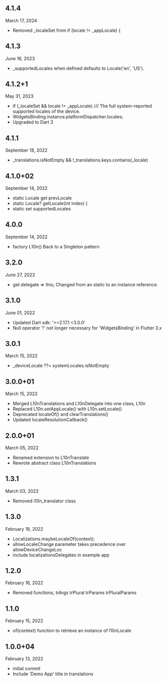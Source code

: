 
## 4.1.4
March 17, 2024
- Removed _localeSet from if (locale != _appLocale) {

## 4.1.3
June 16, 2023
- _supportedLocales when defined defaults to Locale('en', 'US').

## 4.1.2+1
May 31, 2023
- if (_localeSet && locale != _appLocale)
  /// The full system-reported supported locales of the device.
- WidgetsBinding.instance.platformDispatcher.locales; 
- Upgraded to Dart 3

## 4.1.1
September 18, 2022
- _translations.isNotEmpty && !_translations.keys.contains(_locale)

## 4.1.0+02
September 14, 2022
- static Locale get prevLocale
- static Locale? getLocale(int index) {
- static set supportedLocales

## 4.0.0
September 14, 2022
- factory L10n() Back to a Singleton pattern

## 3.2.0
June 27, 2022
- get delegate => this; Changed from an static to an instance reference.

## 3.1.0
June 01, 2022
- Updated Dart   sdk: '>=2.17.1 <3.0.0'
- Null operator '!' not longer necessary for 'WidgetsBinding' in Flutter 3.x

## 3.0.1
March 15, 2022
- _deviceLocale ??= systemLocales.isNotEmpty

## 3.0.0+01
March 15, 2022
- Merged L10nTranslations and L10nDelegate into one class, L10n
- Replaced L10n.setAppLocale() with L10n.setLocale()
- Deprecated localeOf() and clearTranslations()
- Updated localeResolutionCallback()

## 2.0.0+01
March 05, 2022
- Renamed extension to L10nTranslate
- Rewrote abstract class L10nTranslations

## 1.3.1
March 03, 2022
- Removed i10n_translator class

## 1.3.0
February 18, 2022
- Localizations.maybeLocaleOf(context);
- allowLocaleChange parameter takes precedence over allowDeviceChangeLoc
- include localizationsDelegates in example app

## 1.2.0
February 16, 2022
- Removed functions, trArgs trPlural trParams trPluralParams

## 1.1.0
February 15, 2022
- of(context) function to retrieve an instance of l10nLocale

## 1.0.0+04
February 13, 2022
- initial commit
- Include 'Demo App' title in translations
